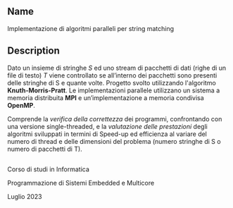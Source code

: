 ## Name
Implementazione di algoritmi paralleli per string matching

## Description
Dato un insieme di stringhe *S* ed uno stream di pacchetti di dati (righe di un file di testo) *T* viene controllato se all’interno dei pacchetti sono presenti delle stringhe di S e quante volte. Progetto svolto utilizzando l'algoritmo __Knuth-Morris-Pratt__.
Le implementazioni parallele utilizzano un sistema a memoria distribuita __MPI__ e un’implementazione a memoria condivisa __OpenMP__.

Comprende la *verifica della correttezza* dei programmi, confrontando con una versione single-threaded, e la  *valutazione delle prestazioni* degli algoritmi sviluppati in termini di Speed-up ed efficienza al variare del numero di thread e delle dimensioni del problema (numero stringhe di S o numero di pacchetti di T).

##
Corso di studi in Informatica

Programmazione di Sistemi Embedded e Multicore

Luglio 2023
